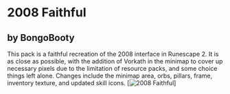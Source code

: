 # 2008 Faithful
## by BongoBooty

This pack is a faithful recreation of the 2008 interface in Runescape 2. It is as close as possible, with the addition of Vorkath in the minimap to cover up necessary pixels due to the limitation of resource packs, and some choice things left alone. Changes include the minimap area, orbs, pillars, frame, inventory texture, and updated skill icons.
[![2008 Faithful](https://i.imgur.com/W4CUEWx.png)]

